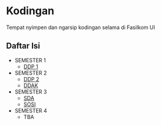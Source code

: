 # Kodingan
 
Tempat nyimpen dan ngarsip kodingan selama di Fasilkom UI

## Daftar Isi
- SEMESTER 1
    - [DDP 1](DDP1)
- SEMESTER 2
    - [DDP 2](DDP2)
    - [DDAK](DDAK)
- SEMESTER 3
    - [SDA](SDA)
    - [SOSI](SOSI)
- SEMESTER 4
    - TBA